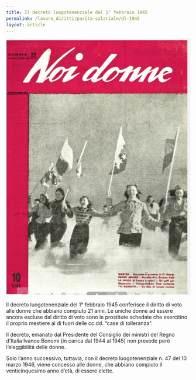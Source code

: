 ```yaml
---
title: Il decreto luogotenenziale del 1° febbraio 1945
permalink: /lavoro_diritti/parita-salariale/dl-1945
layout: article
---
```



![Parità salariale 1945](images/lavoro_diritti/parita-salariale/parita-salariale-1.jpg)


Il decreto luogotenenziale del 1° febbraio 1945 conferisce il diritto di voto alle donne che abbiano compiuto 21 anni. Le uniche donne ad essere ancora escluse dal diritto di voto sono le prostitute schedate che esercitino il proprio mestiere al di fuori delle cc.dd. “case di tolleranza”.

Il decreto, emanato dal Presidente del Consiglio dei ministri del Regno d’Italia Ivanoe Bonomi (in carica dal 1944 al 1945) non prevede però l’eleggibilità delle donne.

Solo l’anno successivo, tuttavia, con il decreto luogotenenziale n. 47 del 10 marzo 1946, viene concesso alle donne, che abbiano compiuto il venticinquesimo anno d’età, di essere elette.
